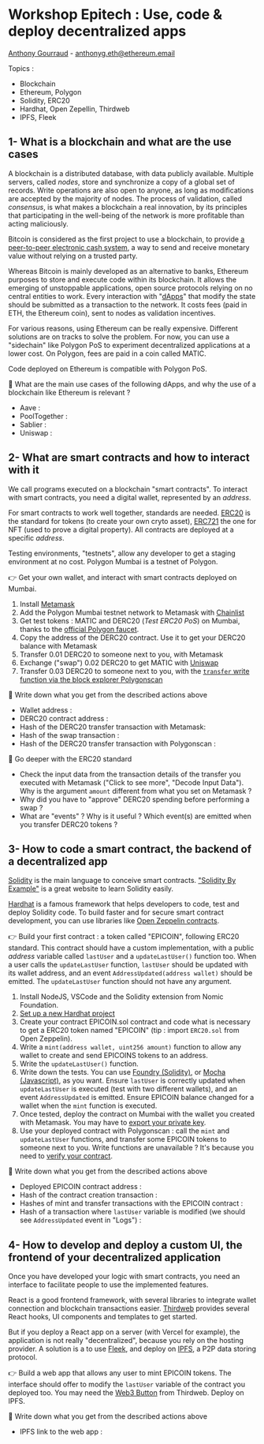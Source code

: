 # Workshop Epitech : Use, code & deploy decentralized apps
[Anthony Gourraud](https://anthonyg.eth.limo/) - [anthonyg.eth@ethereum.email](mailto:anthonyg.eth@ethereum.email)


Topics : 
- Blockchain
- Ethereum, Polygon
- Solidity, ERC20
- Hardhat, Open Zepellin, Thirdweb
- IPFS, Fleek


## 1- What is a blockchain and what are the use cases 

A blockchain is a distributed database, with data publicly available. Multiple servers, called *nodes*, store and synchronize a copy of a global set of records. Write operations are also open to anyone, as long as modifications are accepted by the majority of nodes. The process of validation, called *consensus*, is what makes a blockchain a real innovation, by its principles that participating in the well-being of the network is more profitable than acting maliciously.

Bitcoin is considered as the first project to use a blockchain, to provide [a peer-to-peer electronic cash system](https://bitcoin.org/bitcoin.pdf), a way to send and receive monetary value without relying on a trusted party. 

Whereas Bitcoin is mainly developed as an alternative to banks, Ethereum purposes to store and execute code within its blockchain. It allows the emerging of unstoppable applications, open source protocols relying on no central entities to work. Every interaction with "[dApps](https://ethereum.org/en/dapps/)" that modify the state should be submitted as a transaction to the network. It costs fees (paid in ETH, the Ethereum coin), sent to nodes as validation incentives. 

For various reasons, using Ethereum can be really expensive. Different solutions are on tracks to solve the problem. For now, you can use a "sidechain" like Polygon PoS to experiment decentralized applications at a lower cost. On Polygon, fees are paid in a coin called MATIC. 

Code deployed on Ethereum is compatible with Polygon PoS.


📝 What are the main use cases of the following dApps, and why the use of a blockchain like Ethereum is relevant ? 

* Aave :
* PoolTogether :  
* Sablier : 
* Uniswap : 

## 2- What are smart contracts and how to interact with it 

We call programs executed on a blockchain "smart contracts". To interact with smart contracts, you need a digital wallet, represented by an *address*. 

For smart contracts to work well together, standards are needed. [ERC20](https://ethereum.org/en/developers/docs/standards/tokens/erc-20/) is the standard for tokens (to create your own cryto asset), [ERC721](https://ethereum.org/en/developers/docs/standards/tokens/erc-721/) the one for NFT (used to prove a digital property).
All contracts are deployed at a specific *address*. 

Testing environments, "testnets", allow any developer to get a staging environment at no cost. Polygon Mumbai is a testnet of Polygon. 

👉 Get your own wallet, and interact with smart contracts deployed on Mumbai.  

1. Install [Metamask](https://metamask.io/)
2. Add the Polygon Mumbai testnet network to Metamask with [Chainlist](https://chainlist.org/)   
3. Get test tokens : MATIC and DERC20 (*Test ERC20 PoS*) on Mumbai, thanks to the [official Polygon faucet](https://faucet.polygon.technology/). 
4. Copy the address of the DERC20 contract. Use it to get your DERC20 balance with Metamask
5. Transfer 0.01 DERC20 to someone next to you, with Metamask
6. Exchange ("swap") 0.02 DERC20 to get MATIC with [Uniswap](https://app.uniswap.org/#/swap)
7. Transfer 0.03 DERC20 to someone next to you, with the [`transfer` write function via the block explorer Polygonscan](https://mumbai.polygonscan.com/address/0xfe4f5145f6e09952a5ba9e956ed0c25e3fa4c7f1#writeContract#F9)

📝 Write down what you get from the described actions above 

* Wallet address :  
* DERC20 contract address : 
* Hash of the DERC20 transfer transaction with Metamask:
* Hash of the swap transaction : 
* Hash of the DERC20 transfer transaction with Polygonscan :

📝 Go deeper with the ERC20 standard

* Check the input data from the transaction details of the transfer you executed with Metamask ("Click to see more", "Decode Input Data"). Why is the argument `amount` different from what you set on Metamask ? 
* Why did you have to "approve" DERC20 spending before performing a swap ?
* What are "events" ? Why is it useful ? Which event(s) are emitted when you transfer DERC20 tokens ?  

## 3- How to code a smart contract, the backend of a decentralized app

[Solidity](https://soliditylang.org/) is the main language to conceive smart contracts. ["Solidity By Example"](https://solidity-by-example.org/) is a great website to learn Solidity easily.

[Hardhat](https://hardhat.org/) is a famous framework that helps developers to code, test and deploy Solidity code. To build faster and for secure smart contract development, you can use libraries like [Open Zeppelin contracts](https://github.com/OpenZeppelin/openzeppelin-contracts). 

👉 Build your first contract : a token called "EPICOIN", following ERC20 standard. This contract should have a custom implementation, with a public *address* variable called `lastUser` and a `updateLastUser()` function too. When a user calls the `updateLastUser` function, `lastUser` should be updated with its wallet address, and an event `AddressUpdated(address wallet)` should be emitted. The `updateLastUser` function should not have any argument.

1. Install NodeJS, VSCode and the Solidity extension from Nomic Foundation.
2. [Set up a new Hardhat project](https://hardhat.org/tutorial/creating-a-new-hardhat-project)  
3. Create your contract EPICOIN.sol contract and code what is necessary to get a ERC20 token named "EPICOIN" (tip : import `ERC20.sol` from Open Zeppelin). 
4. Write a `mint(address wallet, uint256 amount)` function to allow any wallet to create and send EPICOINS tokens to an address.
5. Write the `updateLastUser()` function. 
4. Write down the tests. You can use [Foundry (Solidity)](https://book.getfoundry.sh/), or [Mocha (Javascript)](https://hardhat.org/tutorial/testing-contracts), as you want. Ensure `lastUser` is correctly updated when `updateLastUser` is executed (test with two different wallets), and an event `AddressUpdated` is emitted. Ensure EPICOIN balance changed for a wallet when the `mint` function is executed.
5. Once tested, deploy the contract on Mumbai with the wallet you created with Metamask. You may have to [export your private key](https://support.metamask.io/hc/en-us/articles/360015289632-How-to-export-an-account-s-private-key).
6. Use your deployed contract with Polygonscan : call the `mint` and `updateLastUser` functions, and transfer some EPICOIN tokens to someone next to you. 
Write functions are unavailable ? It's because you need to [verify your contract](https://hardhat.org/hardhat-runner/docs/guides/verifying). 

📝 Write down what you get from the described actions above

* Deployed EPICOIN contract address : 
* Hash of the contract creation transaction : 
* Hashes of mint and transfer transactions with the EPICOIN contract : 
* Hash of a transaction where `lastUser` variable is modified (we should see `AddressUpdated` event in "Logs") : 


## 4- How to develop and deploy a custom UI, the frontend of your decentralized application

Once you have developed your logic with smart contracts, you need an interface to facilitate people to use the implemented features. 

React is a good frontend framework, with several libraries to integrate wallet connection and blockchain transactions easier. [Thirdweb](https://portal.thirdweb.com/react) provides several React hooks, UI components and templates to get started.

But if you deploy a React app on a server (with Vercel for example), the application is not really "decentralized", because you rely on the hosting provider. A solution is a to use [Fleek](https://docs.fleek.co/tutorials/hosting/), and deploy on [IPFS](https://ipfs.tech/), a P2P data storing protocol.  

👉 Build a web app that allows any user to mint EPICOIN tokens. The interface should offer to modify the `lastUser` variable of the contract you deployed too. You may need the [Web3 Button](https://portal.thirdweb.com/react/react.web3button) from Thirdweb. Deploy on IPFS. 

📝 Write down what you get from the described actions above

* IPFS link to the web app : 
